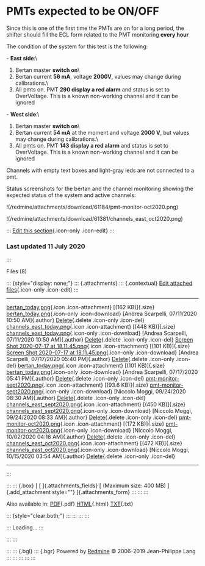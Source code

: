 

# **PMTs expected to be ON/OFF**

Since this is one of the first time the PMTs are on for a long period,
the shifter should fill the ECL form related to the PMT monitoring
**every hour**

The condition of the system for this test is the following:

\- **East side**:\
1) Bertan master **switch on**\
2) Bertan current **56 mA**, voltage **2000V**, values may change during
calibrations.\
3) All pmts on. PMT **290 display a red alarm** and status is set to
OverVoltage. This is a known non-working channel and it can be ignored

\- **West side**:\
1) Bertan master **switch on**\
2) Bertan current **54 mA** at the moment and voltage **2000 V**, but
values may change during calibrations.\
3) All pmts on. PMT **143 display a red alarm** and status is set to
OverVoltage. This is a known non-working channel and it can be ignored

Channels with empty text boxes and light-gray leds are not connected to
a pmt.

Status screenshots for the bertan and the channel monitoring showing the
expected status of the system and active channels:

!(/redmine/attachments/download/61184/pmt-monitor-oct2020.png)

!(/redmine/attachments/download/61381/channels_east_oct2020.png)

::: 
[Edit this
section](PMT_On_Or_Off/edit?section=2){.icon-only
.icon-edit}
:::



### Last updated 11 July 2020
:::

Files (8)

::: {style="display: none;"}
::: {.attachments}
::: {.contextual}
[Edit attached
files](/redmine/attachments/wiki_pages/29017/edit "Edit attached files"){.icon-only
.icon-edit}
:::

  ---------------------------------------------------------------------------------------------------------------------------------------------------------------------------------------------------------------------------------------------------------------------------------------------------------------------------------- -- -------------------------------------------------- -----------------------------------------------------------------------------
  [bertan_today.png](/redmine/attachments/60061/bertan_today.png){.icon .icon-attachment} [(162 KB)]{.size} [bertan_today.png](/redmine/attachments/download/60061/bertan_today.png "Download"){.icon-only .icon-download}                                                                                                              [Andrea Scarpelli, 07/11/2020 10:50 AM]{.author}   [Delete](/redmine/attachments/60061 "Delete"){.delete .icon-only .icon-del}
  [channels_east_today.png](/redmine/attachments/60062/channels_east_today.png){.icon .icon-attachment} [(448 KB)]{.size} [channels_east_today.png](/redmine/attachments/download/60062/channels_east_today.png "Download"){.icon-only .icon-download}                                                                                  [Andrea Scarpelli, 07/11/2020 10:50 AM]{.author}   [Delete](/redmine/attachments/60062 "Delete"){.delete .icon-only .icon-del}
  [Screen Shot 2020-07-17 at 18.11.45.png](/redmine/attachments/60099/Screen%20Shot%202020-07-17%20at%2018.11.45.png){.icon .icon-attachment} [(101 KB)]{.size} [Screen Shot 2020-07-17 at 18.11.45.png](/redmine/attachments/download/60099/Screen%20Shot%202020-07-17%20at%2018.11.45.png "Download"){.icon-only .icon-download}      [Andrea Scarpelli, 07/17/2020 05:40 PM]{.author}   [Delete](/redmine/attachments/60099 "Delete"){.delete .icon-only .icon-del}
  [bertan_today.png](/redmine/attachments/60101/bertan_today.png){.icon .icon-attachment} [(101 KB)]{.size} [bertan_today.png](/redmine/attachments/download/60101/bertan_today.png "Download"){.icon-only .icon-download}                                                                                                              [Andrea Scarpelli, 07/17/2020 05:41 PM]{.author}   [Delete](/redmine/attachments/60101 "Delete"){.delete .icon-only .icon-del}
  [pmt-monitor-sept2020.png](/redmine/attachments/61118/pmt-monitor-sept2020.png){.icon .icon-attachment} [(93.6 KB)]{.size} [pmt-monitor-sept2020.png](/redmine/attachments/download/61118/pmt-monitor-sept2020.png "Download"){.icon-only .icon-download}                                                                             [Niccolo Moggi, 09/24/2020 08:30 AM]{.author}      [Delete](/redmine/attachments/61118 "Delete"){.delete .icon-only .icon-del}
  [channels_east_sept2020.png](/redmine/attachments/61119/channels_east_sept2020.png){.icon .icon-attachment} [(450 KB)]{.size} [channels_east_sept2020.png](/redmine/attachments/download/61119/channels_east_sept2020.png "Download"){.icon-only .icon-download}                                                                      [Niccolo Moggi, 09/24/2020 08:33 AM]{.author}      [Delete](/redmine/attachments/61119 "Delete"){.delete .icon-only .icon-del}
  [pmt-monitor-oct2020.png](/redmine/attachments/61184/pmt-monitor-oct2020.png){.icon .icon-attachment} [(172 KB)]{.size} [pmt-monitor-oct2020.png](/redmine/attachments/download/61184/pmt-monitor-oct2020.png "Download"){.icon-only .icon-download}                                                                                  [Niccolo Moggi, 10/02/2020 04:16 AM]{.author}      [Delete](/redmine/attachments/61184 "Delete"){.delete .icon-only .icon-del}
  [channels_east_oct2020.png](/redmine/attachments/61381/channels_east_oct2020.png){.icon .icon-attachment} [(472 KB)]{.size} [channels_east_oct2020.png](/redmine/attachments/download/61381/channels_east_oct2020.png "Download"){.icon-only .icon-download}                                                                          [Niccolo Moggi, 10/15/2020 03:54 AM]{.author}      [Delete](/redmine/attachments/61381 "Delete"){.delete .icon-only .icon-del}
  ---------------------------------------------------------------------------------------------------------------------------------------------------------------------------------------------------------------------------------------------------------------------------------------------------------------------------------- -- -------------------------------------------------- -----------------------------------------------------------------------------
:::

::: 
::: {.box}
[ [ ]{.attachments_fields} [ (Maximum size: 400 MB) ]{.add_attachment
style=""} ]{.attachments_form}
:::
:::
:::

Also available in:
[PDF](PMT_On_Or_Off.pdf){.pdf}
[HTML](PMT_On_Or_Off.html){.html}
[TXT](PMT_On_Or_Off.txt){.txt}

::: {style="clear:both;"}
:::
:::
:::
:::

::: 
Loading\...
:::

::: 
:::

::: 
::: {.bgl}
::: {.bgr}
Powered by [Redmine](https://www.redmine.org/) © 2006-2019 Jean-Philippe
Lang
:::
:::
:::
:::
:::
